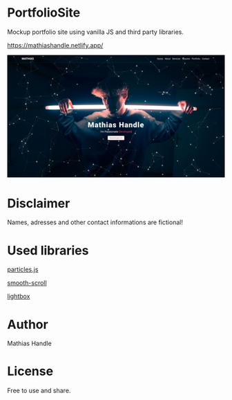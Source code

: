# PortfolioSite

Mockup portfolio site using vanilla JS and third party libraries.

https://mathiashandle.netlify.app/

![](view.png)

# Disclaimer

Names, adresses and other contact informations are fictional!

# Used libraries

[particles.js](https://vincentgarreau.com/particles.js/)

[smooth-scroll](https://github.com/cferdinandi/smooth-scroll)

[lightbox](https://lokeshdhakar.com/projects/lightbox2/)


# Author

  Mathias Handle

# License

Free to use and share.
